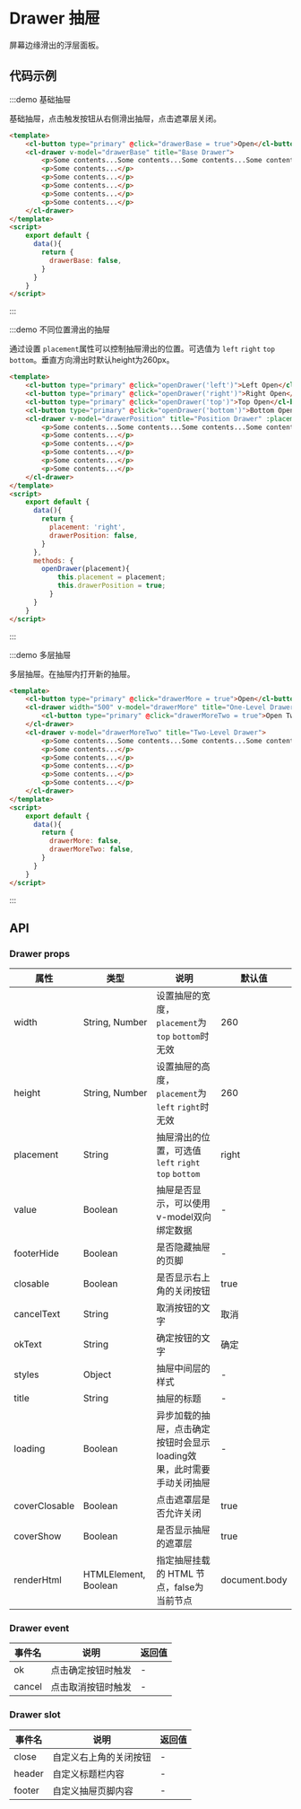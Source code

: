 # Drawer 抽屉

屏幕边缘滑出的浮层面板。

## 代码示例


:::demo 基础抽屉

基础抽屉，点击触发按钮从右侧滑出抽屉，点击遮罩层关闭。

```html
<template>
    <cl-button type="primary" @click="drawerBase = true">Open</cl-button>
    <cl-drawer v-model="drawerBase" title="Base Drawer">
        <p>Some contents...Some contents...Some contents...Some contents...Some contents...</p>
        <p>Some contents...</p>
        <p>Some contents...</p>
        <p>Some contents...</p>
        <p>Some contents...</p>
        <p>Some contents...</p>
    </cl-drawer>
</template>
<script>
    export default {
      data(){
        return {
          drawerBase: false,
        }
      }
    }
</script>

```

:::


:::demo 不同位置滑出的抽屉

通过设置 `placement`属性可以控制抽屉滑出的位置。可选值为 `left` `right` `top` `bottom`。垂直方向滑出时默认height为260px。

```html
<template>
    <cl-button type="primary" @click="openDrawer('left')">Left Open</cl-button>
    <cl-button type="primary" @click="openDrawer('right')">Right Open</cl-button>
    <cl-button type="primary" @click="openDrawer('top')">Top Open</cl-button>
    <cl-button type="primary" @click="openDrawer('bottom')">Bottom Open</cl-button>
    <cl-drawer v-model="drawerPosition" title="Position Drawer" :placement="placement">
        <p>Some contents...Some contents...Some contents...Some contents...Some contents...</p>
        <p>Some contents...</p>
        <p>Some contents...</p>
        <p>Some contents...</p>
        <p>Some contents...</p>
        <p>Some contents...</p>
    </cl-drawer>
</template>
<script>
    export default {
      data(){
        return {
          placement: 'right',
          drawerPosition: false,
        }
      },
      methods: {
        openDrawer(placement){
            this.placement = placement;
            this.drawerPosition = true;
          }
      }
    }
</script>

```

:::


:::demo 多层抽屉

多层抽屉。在抽屉内打开新的抽屉。

```html
<template>
    <cl-button type="primary" @click="drawerMore = true">Open</cl-button>
    <cl-drawer width="500" v-model="drawerMore" title="One-Level Drawer">
        <cl-button type="primary" @click="drawerMoreTwo = true">Open TwoDrawer</cl-button>
    </cl-drawer>
    <cl-drawer v-model="drawerMoreTwo" title="Two-Level Drawer">
        <p>Some contents...Some contents...Some contents...Some contents...Some contents...</p>
        <p>Some contents...</p>
        <p>Some contents...</p>
        <p>Some contents...</p>
        <p>Some contents...</p>
        <p>Some contents...</p>
    </cl-drawer>
</template>
<script>
    export default {
      data(){
        return {
          drawerMore: false,
          drawerMoreTwo: false,
        }
      }
    }
</script>

```

:::



## API

### Drawer props

| 属性 | 类型 | 说明 | 默认值 |
| ---- | ---- | ---- | ---- |
| width | String, Number | 设置抽屉的宽度，`placement`为`top` `bottom`时无效 | 260 |
| height | String, Number | 设置抽屉的高度，`placement`为`left` `right`时无效 | 260 |
| placement | String | 抽屉滑出的位置，可选值`left` `right` `top` `bottom` | right |
| value | Boolean | 抽屉是否显示，可以使用v-model双向绑定数据 | - |
| footerHide | Boolean | 是否隐藏抽屉的页脚 | - |
| closable | Boolean | 是否显示右上角的关闭按钮 | true |
| cancelText | String | 取消按钮的文字 | 取消 |
| okText | String | 确定按钮的文字 | 确定 |
| styles | Object | 抽屉中间层的样式 | - |
| title | String | 抽屉的标题 | - |
| loading | Boolean | 异步加载的抽屉，点击确定按钮时会显示loading效果，此时需要手动关闭抽屉 | - |
| coverClosable | Boolean | 点击遮罩层是否允许关闭 | true |
| coverShow | Boolean | 是否显示抽屉的遮罩层 | true |
| renderHtml | HTMLElement, Boolean | 指定抽屉挂载的 HTML 节点，false为当前节点 | document.body |


### Drawer event

| 事件名 | 说明 | 返回值 |
| ---- | ---- | ---- |
| ok | 点击确定按钮时触发 | - |
| cancel | 点击取消按钮时触发 | - |


### Drawer slot

| 事件名 | 说明 | 返回值 |
| ---- | ---- | ---- |
| close | 自定义右上角的关闭按钮 | - |
| header | 自定义标题栏内容 | - |
| footer | 自定义抽屉页脚内容 | - |

